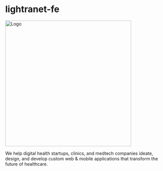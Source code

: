 # lightranet-fe

<!-- markdownlint-disable-next-line MD033 -->
<img width="400" alt="Logo" src="https://lightit.io/images/Logo_purple.svg" />

We help digital health startups, clinics, and medtech companies ideate, design, and develop custom web & mobile applications that transform the future of healthcare.
